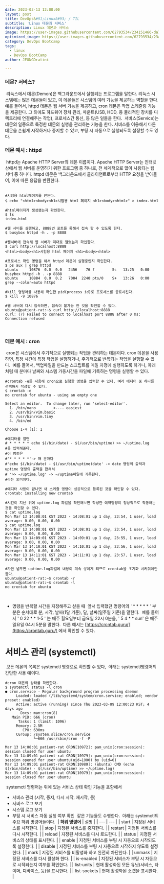 ```yaml
---
date: 2023-03-13 12:00:00
layout: post
title: DevOps&#91;Linux&#93; / TIL
subtitle: 'Linux 데몬과 서비스'
description: Linux 데몬과 서비스
image: https://user-images.githubusercontent.com/62793534/234151466-da7cd7b7-c852-4241-a74e-d6660a4b68c1.png
optimized_image: https://user-images.githubusercontent.com/62793534/234151466-da7cd7b7-c852-4241-a74e-d6660a4b68c1.png
category: DevOps Bootcamp
tags:
  - linux
  - DevOps BootCamp
author: JEONGDratini

---
```


### 데몬? 서비스?
​
리눅스에서 데몬(Demon)은 백그라운드에서 실행되는 프로그램을 말한다. 리눅스 시스템에는 많은 데몬들이 있고, 이 데몬들은 시스템의 여러 기능을 제공하는 역할을 한다. 예를 들어서, httpd 데몬은 웹 서버 기능을 제공하고, cron 데몬은 작업 스케줄링 기능을 제공한다. 그 외에도 하드웨어 장치 관리, 마운트(USB, HDD, 등 물리적인 장치를 디렉토리에 연결해주는 작업), 프로세스간 통신, 등 많은 일들을 한다.
​
서비스(Service)는데몬의 일종으로 특정한 데몬의 실행을 관리하는 기능을 한다. 서비스를 이용해서 다른 데몬을 손쉽게 시작하거나 중지할 수 있고, 부팅 시 자동으로 실행되도록 설정할 수도 있다.
​
### 데몬 예시 : httpd
​
httpd는 Apache HTTP Server의 데몬 이름이다. Apache HTTP Server는 인터넷 상에서 웹 서버를 운영하기 위한 프로그램 중 하나로, 전 세계적으로 많이 사용되는 웹 서버 중 하나다. httpd 데몬은 백그라운드에서 클라이언트로부터 HTTP 요청을 받아들여, 이에 따른 응답을 반환한다.  
​
```
#시험용 html페이지를 만든다.
$ echo "<html><body><h1>시험용 html 페이지 <h1><body><html>" > index.html
​
#html페이지가 생성됐는지 확인한다.
$ ls
index.html
​
#웹 서버를 실행하고, 8888번 포트를 통해서 접속 할 수 있도록 한다.
$ busybox httpd -h . -p 8888
​
#웹서버에 접속해 웹 서버가 제대로 열렸는지 확인한다.
$ curl http://localhost:8888
<html><body><h1>시험용 html 페이지 <h1><body><html>
​
#프로세스 확인 명령을 해서 httpd 데몬이 실행중인지 확인한다.
$ ps aux | grep httpd
ubuntu     10876  0.0  0.0   2456    76 ?        Ss   13:25   0:00 busybox httpd -h . -p 8888
ubuntu     10884  0.0  0.2   7004  2240 pts/0    S+   13:26   0:00 grep --color=auto httpd
​
#kill 명령어를 사용해 확인한 pid(process id)로 프로세스를 종료시킨다.
$ kill -9 10876
​
#웹 서버에 다시 접속하면, 접속이 불가능 한 것을 확인할 수 있다.
ubuntu@patient-rat:~$ curl http://localhost:8888
curl: (7) Failed to connect to localhost port 8888 after 0 ms: Connection refused
```
​
### 데몬 예시 : cron
​
cron은 시스템에서 주기적으로 실행되는 작업을 관리하는 데몬이다. cron 데몬을 사용하면, 특정 시간에 특정 작업을 실행하거나, 주기적으로 반복되는 작업을 실행할 수 있다.
​
예를 들어서, 백업파일을 만드는 스크립트를 매일 자정에 실행하도록 하거나, 아래처럼 매 분마다 날짜와 시스템 가동시간을 파일에 기록하는 명령을 실행할 수 있다.
​
```
#crontab -e를 사용해 cron으로 실행할 명령을 입력할 수 있다. 여러 에디터 중 하나를 선택해서 작성할 수 있다.
$ crontab -e
no crontab for ubuntu - using an empty one
​
Select an editor.  To change later, run 'select-editor'.
  1. /bin/nano        <---- easiest
  2. /usr/bin/vim.basic
  3. /usr/bin/vim.tiny
  4. /bin/ed
​
Choose 1-4 [1]: 1
​
#에디터를 열면
# * * * * * echo $(/bin/date) - $(/usr/bin/uptime) >> ~/uptime.log
#를 입력해준다.
#이 명령은 
#'* * * * *'-> 매 분마다
#'echo $(/bin/date) - $(/usr/bin/uptime)date' -> date 명령의 출력과 uptime 명령의 출력을 합쳐서
# '>> ~/uptime.log' -> ~/uptime파일에 기록한다.
#라는 의미이다.
​
#에디터 사용이 끝나면 새 스케쥴 명령이 성공적으로 등록된 것을 확인할 수 있다.
crontab: installing new crontab
​
#시간이 지난 뒤에 uptime.log 파일을 확인해보면 작성한 예약명령이 정상적으로 작동하는 것을 확인할 수 있다.
$ cat uptime.log
Mon Mar 13 14:08:01 KST 2023 - 14:08:01 up 1 day, 23:54, 1 user, load average: 0.00, 0.00, 0.00
$ cat uptime.log
Mon Mar 13 14:08:01 KST 2023 - 14:08:01 up 1 day, 23:54, 1 user, load average: 0.00, 0.00, 0.00
Mon Mar 13 14:09:01 KST 2023 - 14:09:01 up 1 day, 23:55, 1 user, load average: 0.00, 0.00, 0.00
Mon Mar 13 14:10:01 KST 2023 - 14:10:01 up 1 day, 23:56, 1 user, load average: 0.00, 0.00, 0.00
Mon Mar 13 14:11:01 KST 2023 - 14:11:01 up 1 day, 23:57, 1 user, load average: 0.00, 0.00, 0.00
​
#가만 냅두면 uptime.log파일에 내용이 계속 쌓이게 되므로 crontab을 초기화 시켜줘야만 한다.
ubuntu@patient-rat:~$ crontab -r
ubuntu@patient-rat:~$ crontab -l
no crontab for ubuntu
```
​
-   명령을 반복할 시간을 지정해주고 싶을 때
​
앞서 입력했던 명령어의 ' \* \* \* \* \* ' 부분은 순서대로 분, 시각, 날짜(1달 기준), 달, 날짜(일주일 기준)을 말한다.
​
예를 들어서 ' 0 22 \* \* 1-5 ' 는 매주 월요일부터 금요일 22시 0분을, ' 5 4 \* \* sun' 은 매주 일요일 04시 5분을 말한다.
​
다른 예시는 [https://crontab.guru/](https://crontab.guru/)  에서 확인할 수 있다.
​
# 서비스 관리 (systemctl)
​
모든 데몬의 목록은 systemctl 명령으로 확인할 수 있다,
​
아래는 systemctl명령어의 간단한 사용 예이다.
​
```
#cron 데몬의 상태를 확인한다.
$ systemctl status -l cron
● cron.service - Regular background program processing daemon
     Loaded: loaded (/lib/systemd/system/cron.service; enabled; vendor preset: enabled)
     Active: active (running) since Thu 2023-03-09 12:00:23 KST; 4 days ago
       Docs: man:cron(8)
   Main PID: 666 (cron)
      Tasks: 1 (limit: 1096)
     Memory: 2.5M
        CPU: 630ms
     CGroup: /system.slice/cron.service
             └─666 /usr/sbin/cron -f -P
​
Mar 13 14:08:01 patient-rat CRON[10972]: pam_unix(cron:session): session closed for user ubuntu
Mar 13 14:09:01 patient-rat CRON[10979]: pam_unix(cron:session): session opened for user ubuntu(uid=1000) by (uid=0)
Mar 13 14:09:01 patient-rat CRON[10980]: (ubuntu) CMD (echo $(/bin/date) - $(/usr/bin/uptime) >> ~/uptime.log)
Mar 13 14:09:01 patient-rat CRON[10979]: pam_unix(cron:session): session closed for user ubuntu
```
​
systemctl 명령어는 위에 있는 서비스 상태 확인 기능을 포함해서
​
-   서비스 관리 (시작, 중지, 다시 시작, 재시작, 등)
-   서비스 로그 보기
-   시스템 로그 보기
-   부팅 시 서비스 자동 실행 여부 확인
​
같은 기능들도 수행한다.
​
아래는 systemctl의 주요 하위 명령어들이다.
​
| **하위 명령어** | 설명 |
| --- | --- |
| start | 지정된 서비스를 시작한다. |
| stop | 지정된 서비스를 중지한다. |
| restart | 지정된 서비스를 다시 시작한다. |
| reload | 지정된 서비스를 다시 로드한다. |
| status | 지정된 서비스의 상태를 표시한다. |
| enable | 지정된 서비스를 부팅 시 자동으로 시작되도록 설정한다. |
| disable | 지정된 서비스를 부팅 시 자동으로 시작하지 않도록 설정한다. |
| mark | 지정된 서비스를 비활성화 하고 완전히 차단한다. |
| unmask | 지정된 서비스를 다시 활성화 한다. |
| is-enabled | 지정된 서비스가 부팅 시 자동으로 시작되는지 여부를 확인한다. |
| list-units | 현재 활성화된 모든 유닛(서비스, 타이머, 디바이스, 등)을 표시한다. |
| list-sockets | 현재 활성화된 소켓을 표시한다. |
